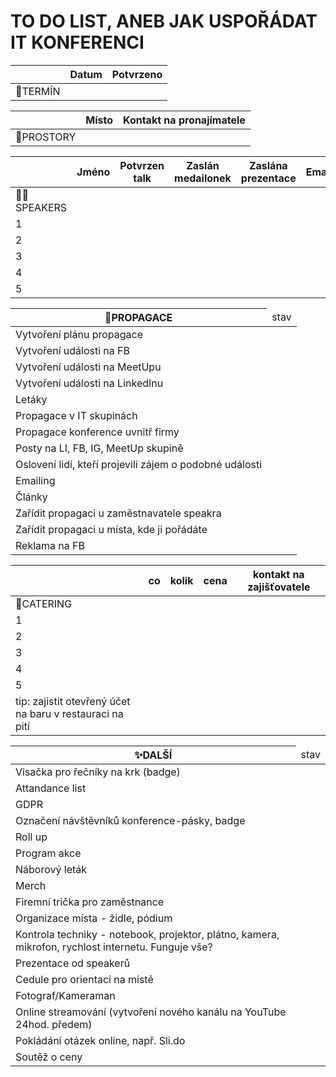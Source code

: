 <h1>TO DO LIST, ANEB JAK USPOŘÁDAT IT KONFERENCI</h1>
<table>
  <thead>
  <tr>
    <th></th>
    <th>Datum</th>
    <th>Potvrzeno</th>
  </tr>
  </thead>
  <tr>
    <td>📆TERMÍN</td>
    <td></td>
    <td></td>
  </tr>
</table>

<table>
  <thead>
  <tr>
    <th></th>
    <th>Místo</th>
    <th>Kontakt na pronajímatele</th>
  </tr>
  </thead>
  <tr>
    <td>🌃PROSTORY</td>
    <td></td>
    <td></td>
  </tr>
</table>

<table>
  <thead>
  <tr>
    <th></th>
    <th>Jméno</th>
    <th>Potvrzen talk</th>
    <th>Zaslán medailonek</th>
    <th>Zaslána prezentace</th>
    <th>Email</th>
    <th>Telefon</th>
  </tr>
  </thead>
  <tr>
    <td>👨‍💻SPEAKERS</td>
    <td></td>
    <td></td>
    <td></td>
    <td></td>
    <td></td>
    <td></td>
  </tr>
   <tr>
    <td>1</td>
    <td></td>
    <td></td>
    <td></td>
    <td></td>
    <td></td>
    <td></td>
  </tr>
   <tr>
    <td>2</td>
    <td></td>
    <td></td>
    <td></td>
    <td></td>
    <td></td>
    <td></td>
  </tr>
   <tr>
    <td>3</td>
    <td></td>
    <td></td>
    <td></td>
    <td></td>
    <td></td>
    <td></td>
  </tr>
   <tr>
    <td>4</td>
    <td></td>
    <td></td>
    <td></td>
    <td></td>
    <td></td>
    <td></td>
  </tr>
   <tr>
    <td>5</td>
    <td></td>
    <td></td>
    <td></td>
    <td></td>
    <td></td>
    <td></td>
  </tr>
</table>

<table>
  <thead>
  <tr>
    <th>📸PROPAGACE</th>
    <td>stav</td
  </tr>
  </thead>
  <tr>
    <td>Vytvoření plánu propagace</td>
    <td></td>
  </tr>
  <tr>
    <td>Vytvoření události na FB</td>
    <td></td>
  </tr>
  <tr>  
    <td>Vytvoření události na MeetUpu</td>
    <td></td>
  </tr>
  <tr>
    <td>Vytvoření události na LinkedInu</td>
    <td></td>
  </tr>
  <tr>
    <td>Letáky</td>
    <td></td>
  </tr>
  <tr>
    <td>Propagace v IT skupinách</td>
    <td></td>
  </tr>
  <tr>
    <td>Propagace konference uvnitř firmy</td>
    <td></td>
  </tr> 
  <tr>
    <td>Posty na LI, FB, IG, MeetUp skupině</td>
    <td></td>
  </tr>  
  <tr>
    <td>Oslovení lidí, kteří projevili zájem o podobné události</td>
    <td></td>
  </tr> 
  <tr>
    <td>Emailing</td>
    <td></td>
  </tr> 
  <tr>
    <td>Články</td>
    <td></td>
  </tr> 
   <tr>
     <td>Zařídit propagaci u zaměstnavatele speakra</td>
    <td></td>
  </tr> 
  <tr>
    <td>Zařídit propagaci u místa, kde ji pořádáte</td>
    <td></td>
  </tr> 
  <tr>
    <td>Reklama na FB</td>
    <td></td>
  </tr> 
</table>

<table>
  <thead>
  <tr>
    <th></th>
    <th>co</th>
    <th>kolik</th>
    <th>cena</th>
    <th>kontakt na zajišťovatele</th>
  </tr>
  </thead>
  <tr>
    <td>🍺CATERING</td>
    <td></td>
    <td></td>
    <td></td>
    <td></td>
  </tr>
   <tr>
    <td>1</td>
    <td></td>
    <td></td>
    <td></td>
    <td></td>
  </tr>
   <tr>
    <td>2</td>
    <td></td>
    <td></td>
    <td></td>
    <td></td>
  </tr>
   <tr>
    <td>3</td>
    <td></td>
    <td></td>
    <td></td>
    <td></td>
  </tr>
   <tr>
    <td>4</td>
    <td></td>
    <td></td>
    <td></td>
    <td></td>
  </tr>
   <tr>
    <td>5</td>
    <td></td>
    <td></td>
    <td></td>
    <td></td>
  </tr>
   <tr>
    <td>tip: zajistit otevřený účet na baru v restauraci na pití</td>
  </tr>
</table>

<table>
  <thead>
  <tr>
    <th>✨DALŠÍ</th>
    <td>stav</td>
  </tr>
  </thead>
  <tr>
    <td>Visačka pro řečníky na krk (badge)</d>
    <td></td>
  </tr>
  <tr>
    <td>Attandance list</td>
    <td></td>
  </tr>
  <tr>  
    <td>GDPR</td>
    <td></td>
  </tr>
  <tr>
    <td>Označení návštěvníků konference-pásky, badge</td>
    <td></td>
  </tr>
  <tr>
    <td>Roll up</td>
    <td></td>
  </tr>
  <tr>
    <td>Program akce</td>
    <td></td>
  </tr>
  <tr>
    <td>Náborový leták</td>
    <td></td>
  </tr> 
  <tr>
    <td>Merch</td>
    <td></td>
  </tr>  
  <tr>
    <td>Firemní trička pro zaměstnance</td>
    <td></td>
  </tr> 
  <tr>
    <td>Organizace místa - židle, pódium</td>
    <td></td>
  </tr> 
  <tr>
    <td>Kontrola techniky - notebook, projektor, plátno, kamera, mikrofon, rychlost internetu. Funguje vše?</td>
    <td></td>
  </tr> 
   <tr>
     <td>Prezentace od speakerů</td>
    <td></td>
  </tr> 
  <tr>
    <td>Cedule pro orientaci na místě</td>
    <td></td>
  </tr> 
  <tr>
    <td>Fotograf/Kameraman</td>
    <td></td>
  </tr> 
  <tr>
    <td>Online streamování (vytvoření nového kanálu na YouTube 24hod. předem)</td>
    <td></td>
  </tr> 
  <tr>
    <td>Pokládání otázek online, např. Sli.do</td>
    <td></td>
  </tr> 
    <tr>
      <td>Soutěž o ceny</td>
    <td></td>
  </tr> 
</table>
